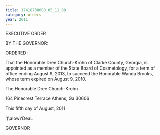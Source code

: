 ```yaml
---
title: 17418738008_05_11_08
category: orders
year: 2011
---
```

 

EXECUTIVE ORDER

BY THE GOVERNOR:

ORDERED :

That the Honorable Dree Church-Krohn of Clarke County, Georgia,
is appointed as a member of the State Board of Cosmetology, for a
term of office ending August 9, 2013, to succeed the Honorable
Wanda Brooks, whose term expired on August 9, 2010.

The Honorable Dree Church-Krohn

164 Pinecrest Terrace
Athens, Ga 30606

This ﬁfth day of August, 2011

‘(\aIow\‘DeaL

GOVERNOR

